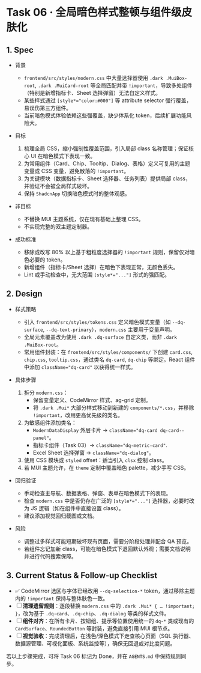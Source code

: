 # Task 06 · 全局暗色样式整顿与组件级皮肤化

## 1. Spec

- 背景  
  - `frontend/src/styles/modern.css` 中大量选择器使用 `.dark .MuiBox-root`, `.dark .MuiCard-root` 等全局匹配并带 `!important`，导致多处组件（特别是新增指标卡、Sheet 选择弹窗）无法自定义样式。  
  - 某些样式通过 `[style*="color:#000"]` 等 attribute selector 强行覆盖，易误伤第三方组件。  
  - 当前暗色模式体验依赖这些强覆盖，缺少体系化 token，后续扩展功能风险大。

- 目标  
  1. 梳理全局 CSS，缩小强制性覆盖范围，引入局部 class 名称管理；保证核心 UI 在暗色模式下表现一致。  
  2. 为常用组件（Card、Chip、Tooltip、Dialog、表格）定义可复用的主题变量或 CSS 变量，避免散落的 `!important`。  
  3. 为关键模块（数据指标卡、Sheet 选择器、任务列表）提供局部 class，并验证不会被全局样式破坏。  
  4. 保持 `ShadcnApp` 切换暗色模式时的整体观感。

- 非目标  
  - 不替换 MUI 主题系统，仅在现有基础上整理 CSS。  
  - 不实现完整的双主题定制器。

- 成功标准  
  - 移除或改写 80% 以上基于粗粒度选择器的 `!important` 规则，保留仅对暗色必要的 token。  
  - 新增组件（指标卡/Sheet 选择）在暗色下表现正常，无颜色丢失。  
  - Lint 或手动检查中，无大范围 `[style*="..."]` 形式的强匹配。

## 2. Design

- 样式策略  
  - 引入 `frontend/src/styles/tokens.css` 定义暗色模式变量（如 `--dq-surface`, `--dq-text-primary`），`modern.css` 主要用于变量声明。  
  - 全局元素覆盖改为使用 `.dark .dq-surface` 自定义类，而非 `.dark .MuiBox-root`。  
  - 常用组件封装：在 `frontend/src/styles/components/` 下创建 `card.css`, `chip.css`, `tooltip.css`，通过类名 `dq-card`, `dq-chip` 等绑定。React 组件中添加 `className="dq-card"` 以获得统一样式。

- 具体步骤  
  1. 拆分 `modern.css`：  
     - 保留变量定义、CodeMirror 样式、ag-grid 定制。  
     - 将 `.dark .Mui*` 大部分样式移动到新建的 `components/*.css`，并移除 `!important`，改用更高优先级的类名。  
  2. 为敏感组件添加类名：  
     - `ModernDataDisplay` 外层卡片 → `className="dq-card dq-card--panel"`。  
     - 指标卡组件（Task 03）→ `className="dq-metric-card"`.  
     - Excel Sheet 选择弹窗 → `className="dq-dialog"`。  
  3. 使用 CSS 模块或 `styled` offset：适当引入 `clsx` 控制 class。  
  4. 若 MUI 主题允许，在 `theme` 定制中覆盖暗色 palette，减少手写 CSS。

- 回归验证  
  - 手动检查主导航、数据表格、弹窗、表单在暗色模式下的表现。  
  - 检查 `modern.css` 中是否仍存在广泛的 `[style*="..."]` 选择器，必要时改为 JS 逻辑（如在组件中直接设置 class）。  
  - 建议添加视觉回归截图或文档。

- 风险  
  - 调整过多样式可能短期破坏现有页面，需要分阶段处理并配合 QA 预览。  
  - 若组件忘记加新 class，可能在暗色模式下退回默认外观；需要文档说明并进行代码搜索保障。

## 3. Current Status & Follow-up Checklist

- ✅ CodeMirror 选区与字体已经改用 `--dq-selection-*` token，通过移除主题内的 `!important` 保持与整体肤色一致。
- ☐ **清理遗留规则**：逐段替换 `modern.css` 中的 `.dark .Mui* { … !important; }`，改为基于 `.dq-card`、`.dq-chip`、`.dq-dialog` 等类的样式文件。
- ☐ **组件对齐**：在所有卡片、按钮组、提示等位置使用统一的 `dq-*` 类或现有的 `CardSurface`、`RoundedButton` 等封装，避免直接引用 MUI 根节点。
- ☐ **视觉验收**：完成清理后，在浅色/深色模式下走查核心页面（SQL 执行器、数据源管理、可视化面板、系统监控等），确保无回退或对比度问题。

若以上步骤完成，可将 Task 06 标记为 Done，并在 `AGENTS.md` 中保持规则同步。
